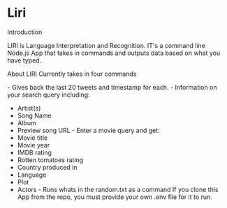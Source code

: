 # Liri
Introduction

LIRI is Language Interpretation and Recognition. IT's a command line Node.js App that takes in commands and outputs data based on what you have typed.

About
LIRI Currently takes in four commands

<my-tweets> - Gives back the last 20 tweets and timestamp for each.
<spotify-this-song> - Information on your search query including:
* Artist(s)
* Song Name
* Album
* Preview song URL
<movie-this> - Enter a movie query and get:
* Movie title
* Movie year
* IMDB rating
* Rotten tomatoes rating
* Country produced in
* Language
* Plot
* Actors
<do-what-it-says> - Runs whats in the random.txt as a command
If you clone this App from the repo, you must provide your own .env file for it to run.